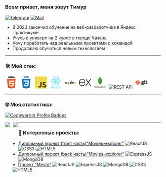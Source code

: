 ### Всем привет, меня зовут Тимур
  
[![Telegram](https://img.shields.io/badge/Telegram-orange?logo=telegram&logoColor=white)](https://t.me/awesometimur) [![Mail](https://img.shields.io/badge/Email-red?logo=gmail&logoColor=white)](mailto:sosalnet@yandex.ru)

- В 2023 закончил обучение на веб-разработчика в Яндекс Практикуме
- Учусь в универе на 2 курсе в городе Казань
- Хочу поработать над реальными проектами с командой
- Продолжаю обучаться новым технологиям

---

### &#128736; Мой стек:
<img src="https://github.com/devicons/devicon/blob/master/icons/html5/html5-original-wordmark.svg" title="HTML5" alt="HTML5" width="40" height="40"/>&nbsp;
<img src="https://github.com/devicons/devicon/blob/master/icons/css3/css3-plain-wordmark.svg" title="CSS3" alt="CSS3" width="40" height="40"/>&nbsp;
<img src="https://github.com/devicons/devicon/blob/master/icons/javascript/javascript-original.svg" title="JavaScript" alt="JavaScript" width="40" height="40"/>&nbsp;
<img src="https://github.com/devicons/devicon/blob/master/icons/react/react-original-wordmark.svg" title="React" alt="React" width="40" height="40"/>&nbsp;
<img src="https://github.com/devicons/devicon/blob/master/icons/nodejs/nodejs-original-wordmark.svg" title="NodeJS" alt="NodeJS" width="40" height="40"/>&nbsp;
<img src="https://github.com/devicons/devicon/blob/master/icons/express/express-original.svg" title="ExpressJS" alt="ExpressJS" width="40" height="40"/>&nbsp;
<img src="https://github.com/devicons/devicon/blob/master/icons/mongodb/mongodb-original-wordmark.svg" title="MongoDB" alt="MongoDB" width="40" height="40"/>&nbsp;
<img src="https://www.flowgear.net/wp-content/uploads/2019/03/Rest-API-Large.png" title="REST API" alt="REST API" width="40" height="40"/>&nbsp;
<img src="https://github.com/devicons/devicon/blob/master/icons/git/git-original-wordmark.svg" title="Git" alt="Git" width="40" height="40"/>

---

### &#129299; Моя статистика:
[![Codewarrior Profile Badges](https://www.codewars.com/users/timuritodev/badges/large)](https://www.codewars.com/users/timuritodev)
<div>
<a href="https://github-readme-stats.vercel.app/api?username=timuritodev&hide=contribs&show_icons=true">
  <img  align="left" height="130" style="margin-right: 10px" src="https://github-readme-stats.vercel.app/api?username=timuritodev&hide=contribs&show_icons=true" />
</a>
<a href="https://github-readme-stats.vercel.app/api/top-langs/?username=timuritodev&layout=compact">
  <img align="left" height="130" src="https://github-readme-stats.vercel.app/api/top-langs/?username=timuritodev&layout=compact" />
</a>
</div>

---

### &#127875; Интересные проекты:
- [Дипломный проект (front часть)"Movies-explorer"](https://github.com/timuritodev/movies-explorer-frontend) <img src="https://img.shields.io/badge/ReactJS-yellow?logo=React&logoColor=white" alt="ReactJS" title="ReactJS"/> <img src="https://img.shields.io/badge/CSS3-yellow?logo=css3&logoColor=white" alt="CSS3" title="CSS3"/> <img src="https://img.shields.io/badge/HTML5-yellow?logo=html5&logoColor=white" alt="HTML5" title="HTML5"/>
- [Дипломный проект (back часть)"Movies-explorer"](https://github.com/timuritodev/movies-explorer-api) <img src="https://img.shields.io/badge/ExpressJS-yellow?logo=express&logoColor=white" alt="ExpressJS" title="ExpressJS"/> <img src="https://img.shields.io/badge/MongoDB-yellow?logo=MongoDB&logoColor=white" alt="MongoDB" title="MongoDB"/>
- [Проект "Mesto"](https://github.com/timuritodev/react-mesto-api-full) <img src="https://img.shields.io/badge/ReactJS-yellow?logo=React&logoColor=white" alt="ReactJS" title="ReactJS"/> <img src="https://img.shields.io/badge/ExpressJS-yellow?logo=express&logoColor=white" alt="ExpressJS" title="ExpressJS"/> <img src="https://img.shields.io/badge/MongoDB-yellow?logo=MongoDB&logoColor=white" alt="MongoDB" title="MongoDB"/> <img src="https://img.shields.io/badge/CSS3-yellow?logo=css3&logoColor=white" alt="CSS3" title="CSS3"/> <img src="https://img.shields.io/badge/HTML5-yellow?logo=html5&logoColor=white" alt="HTML5" title="HTML5"/>